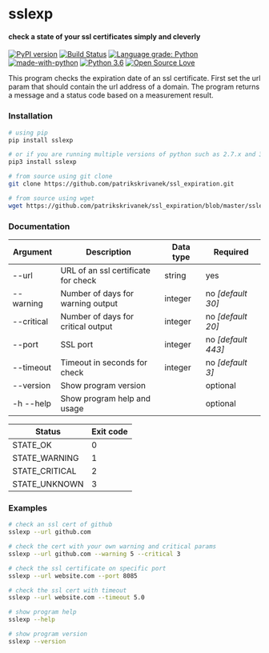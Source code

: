 # sslexp
#### check a state of your ssl certificates simply and cleverly

[![PyPI version](https://badge.fury.io/py/sslexp.png)](https://badge.fury.io/py/sslexp)
[![Build Status](https://travis-ci.org/patrikskrivanek/ssl_expiration.svg?branch=master)](https://travis-ci.org/patrikskrivanek/ssl_expiration)
[![Language grade: Python](https://img.shields.io/lgtm/grade/python/g/patrikskrivanek/ssl_expiration.svg?logo=lgtm&logoWidth=18)](https://lgtm.com/projects/g/patrikskrivanek/ssl_expiration/context:python)
[![made-with-python](https://img.shields.io/badge/Made%20with-Python-1f425f.svg)](https://www.python.org/)
[![Python 3.6](https://img.shields.io/badge/python-3.6-blue.svg)](https://www.python.org/downloads/release/python-360/)
[![Open Source Love](https://badges.frapsoft.com/os/v1/open-source.svg?v=103)](https://github.com/ellerbrock/open-source-badges/)

This program checks the expiration date of an ssl certificate.
First set the url param that should contain the url address of a domain.
The program returns a message and a status code based on a measurement result.

### Installation
```bash
# using pip
pip install sslexp

# or if you are running multiple versions of python such as 2.7.x and 3.x 
pip3 install sslexp

# from source using git clone
git clone https://github.com/patrikskrivanek/ssl_expiration.git

# from source using wget
wget https://github.com/patrikskrivanek/ssl_expiration/blob/master/sslexp
```

### Documentation
Argument | Description | Data type | Required
------------ | ------------- | ------------- | -------------
--url | URL of an ssl certificate for check | string | yes
--warning | Number of days for warning output | integer | no *[default 30]*
--critical | Number of days for critical output | integer | no *[default 20]*
--port | SSL port | integer | no *[default 443]*
--timeout | Timeout in seconds for check | integer | no *[default 3]*
--version | Show program version | | optional
-h --help | Show program help and usage | | optional

Status | Exit code | 
------------ | -------------
STATE_OK | 0
STATE_WARNING | 1
STATE_CRITICAL | 2
STATE_UNKNOWN | 3

### Examples
```bash
# check an ssl cert of github
sslexp --url github.com

# check the cert with your own warning and critical params
sslexp --url github.com --warning 5 --critical 3

# check the ssl certificate on specific port
sslexp --url website.com --port 8085

# check the ssl cert with timeout
sslexp --url website.com --timeout 5.0

# show program help
sslexp --help

# show program version
sslexp --version
```
